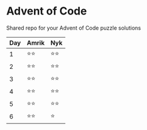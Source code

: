 # Advent of Code

Shared repo for your Advent of Code puzzle solutions

| Day | Amrik | Nyk  |
| --- | ----- | ---- |
| 1   | ⭐⭐ | ⭐⭐ |
| 2   | ⭐⭐ | ⭐⭐ |
| 3   | ⭐⭐ | ⭐⭐ |
| 4   | ⭐⭐ | ⭐⭐ |
| 5   | ⭐⭐ | ⭐⭐ |
| 6   | ⭐⭐ | ⭐ |
